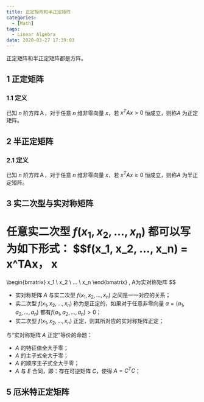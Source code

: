 ```yaml
---
title: 正定矩阵和半正定矩阵
categories:
  - [Math]
tags:
  - Linear Algebra
date: 2020-03-27 17:39:03
---
```


<!--more-->
正定矩阵和半正定矩阵都是方阵。
## 1 正定矩阵
### 1.1 定义
已知 $n$ 阶方阵Ａ，对于任意 $n$ 维非零向量 $x$，若 $x^TAx > 0$ 恒成立，则称$A$ 为正定矩阵。

## 2 半正定矩阵
### 2.1 定义
已知 $n$ 阶方阵Ａ，对于任意 $n$ 维非零向量 $x$，若 $x^TAx \geq 0$ 恒成立，则称$A$ 为半正定矩阵。

## 3 实二次型与实对称矩阵
任意实二次型 $f(x_1, x_2, ..., x_n)$ 都可以写为如下形式：
$$f(x_1, x_2, ..., x_n) = x^TAx，
x
=
\begin{bmatrix}
  x_1 \\
  x_2 \\
  ... \\
  x_n
\end{bmatrix}
, A为实对称矩阵
$$
- 实对称矩阵 $A$ 与实二次型 $f(x_1, x_2, ..., x_n)$ 之间是一一对应的关系；
- 实二次型 $f(x_1, x_2, ..., x_n)$ 称为是正定的，如果对于任意非零向量 $a = (a_1, a_2, ..., a_n)$ 都有$f(a_1, a_2, ..., a_n) > 0$；
- 实二次型 $f(x_1, x_2, ..., x_n)$ 正定，则其所对应的实对称矩阵正定；

与“实对称矩阵 $A$ 正定”等价的命题：
- $A$ 的特征值全大于零；
- $A$ 的主子式全大于零；
- $A$ 的顺序主子式全大于零；
- $A$ 与 $E$ 合同，即：存在可逆矩阵 $C$，使得 $A=C^TC$；

## 5 厄米特正定矩阵